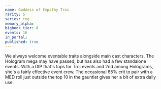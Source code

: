 ```yaml
---
name: Goddess of Empathy Troi
rarity: 5
series: tng
memory_alpha:
bigbook_tier: 8
events: 16
in_portal:
published: true
---
```


We always welcome eventable traits alongside main cast characters. The Hologram mega may have passed, but has also had a few standalone events. With a DIP that's tops for Troi events and 2nd among Holograms, she's a fairly effective event crew. The occasional 65% crit to pair with a MED roll just outside the top 10 in the gauntlet gives her a bit of extra daily use.
